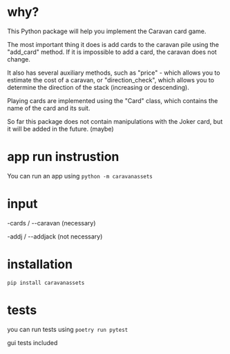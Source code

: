 # why?
This Python package will help you implement the Caravan card game.

The most important thing it does is add cards to the caravan pile using the "add_card" method. If it is impossible to add a card, the caravan does not change.

It also has several auxiliary methods, such as "price" - which allows you to estimate the cost of a caravan, or "direction_check", which allows you to determine the direction of the stack (increasing or descending).

Playing cards are implemented using the "Card" class, which contains the name of the card and its suit.

So far this package does not contain manipulations with the Joker card, but it will be added in the future. (maybe)

# app run instrustion

You can run an app using `python -m caravanassets`


# input

-cards / --caravan (necessary)

-addj / --addjack (not necessary)

# installation
`pip install caravanassets`

# tests

you can run tests using `poetry run pytest`

gui tests included